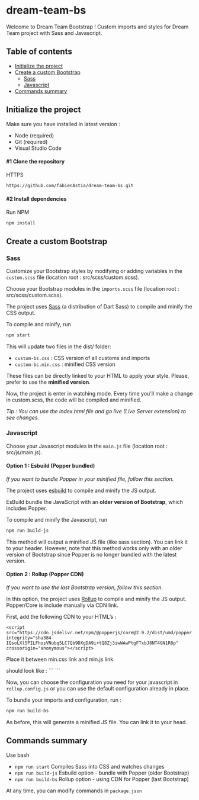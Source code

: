# dream-team-bs

Welcome to Dream Team Bootstrap !
Custom imports and styles for Dream Team project with Sass and Javascript.

## Table of contents
- [Initialize the project](#initialize-the-project)
- [Create a custom Bootstrap](#create-a-custom-bootstrap)
   - [Sass](#sass)
   - [Javascript](#javascript)
- [Commands summary](#commands-summary)

## Initialize the project
Make sure you have installed in latest version :
- Node (required)
- Git (required)
- Visual Studio Code

#### #1 Clone the repository
HTTPS
```bash
https://github.com/fabienAstia/dream-team-bs.git
```

#### #2 Install dependencies
Run NPM 
```bash
npm install
```

## Create a custom Bootstrap
### Sass
Customize your Bootstrap styles by modifying or adding variables in the `custom.scss` file (location root : src/scss/custom.scss). 

Choose your Bootstrap modules in the `imports.scss` file (location root : src/scss/custom.scss).

The project uses [Sass](https://www.npmjs.com/package/sass) (a distribution of Dart Sass) to compile and minify the CSS output. 

To compile and minify, run
```bash
npm start
```

This will update two files in the dist/ folder:
 - `custom-bs.css` : CSS version of all customs and imports
 - `custom-bs.min.css` : minified CSS version

These files can be directly linked to your HTML to apply your style. Please, prefer to use the **minified version**.

Now, the project is enter in watching mode. Every time you'll make a change in custom.scss, the code will be compiled and minified.

*Tip : You can use the index.html file and go live (Live Server extension) to see changes.*

### Javascript
Choose your Javascript modules in the `main.js` file (location root : src/js/main.js).

#### Option 1 : Esbuild (Popper bundled)
*If you want to bundle Popper in your minified file, follow this section.*

The project uses [esbuild](https://www.npmjs.com/package/sass) to compile and minify the JS output. 

EsBuild bundle the JavaScript with an **older version of Bootstrap**, which includes Popper.

To compile and minify the Javascript, run
```bash
npm run build-js
```
This method will output a minified JS file (like sass section). You can link it to your header. However, note that this method works only with an older version of Bootstrap since Popper is no longer bundled with the latest version. 

#### Option 2 : Rollup (Popper CDN)
*If you want to use the last Bootstrap version, follow this section.*

In this option, the project uses [Rollup](https://www.npmjs.com/package/rollup) to compile and minify the JS output. 
Popper/Core is include manually via CDN link.

First, add the following CDN to your HTML’s <head> :
```
<script src="https://cdn.jsdelivr.net/npm/@popperjs/core@2.9.2/dist/umd/popper.min.js" integrity="sha384-IQsoLXl5PILFhosVNubq5LC7Qb9DXgDA9i+tQ8Zj3iwWAwPtgFTxbJ8NT4GN1R8p" crossorigin="anonymous"></script>
```
Place it between min.css link and min.js link.

<head> should look like :
```
<link rel="stylesheet" href="../dist/dream-team-bs.min.css">
<script src="https://cdn.jsdelivr.net/npm/@popperjs/core@2.9.2/dist/umd/popper.min.js" integrity="sha384-IQsoLXl5PILFhosVNubq5LC7Qb9DXgDA9i+tQ8Zj3iwWAwPtgFTxbJ8NT4GN1R8p" crossorigin="anonymous"></script>
<script type="module" src="../dist/dream-team-bs.umd.min.js"></script>
```

Now, you can choose the configuration you need for your javascript in `rollup.config.js` or you can use the default configuration already in place.

To bundle your imports and configuration, run :
```bash
npm run build-bs
```
As before, this will generate a minified JS file. You can link it to your head.

## Commands summary
Use bash
 - `npm run start` Compiles Sass into CSS and watches changes
 - `npm run build-js` Esbuild option - bundle with Popper (older Bootstrap)
 - `npm run build-bs` Rollup option - using CDN for Popper (last Bootstrap)

At any time, you can modify commands in `package.json`
